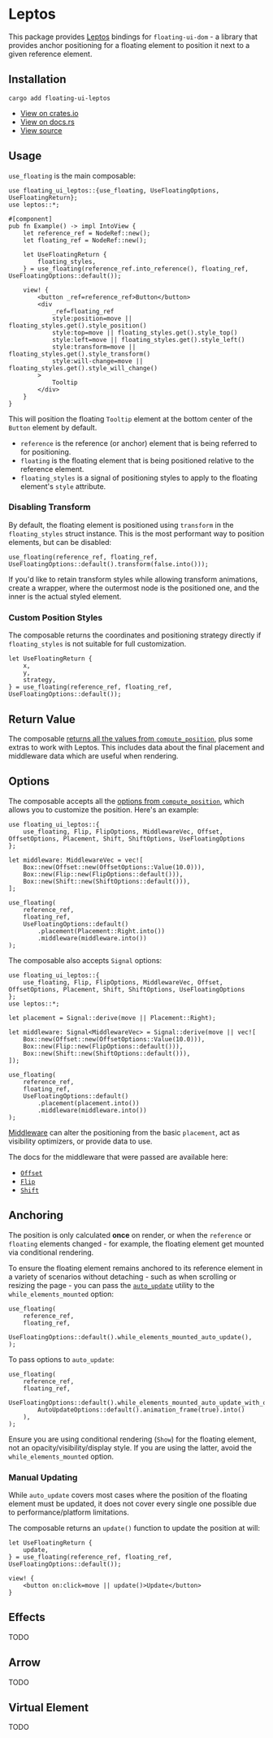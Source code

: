 # Leptos

This package provides [Leptos](https://leptos.dev/) bindings for `floating-ui-dom` - a library that provides anchor positioning for a floating element to position it next to a given reference element.

## Installation

```shell
cargo add floating-ui-leptos
```

-   [View on crates.io](https://crates.io/crates/floating-ui-leptos)
-   [View on docs.rs](https://docs.rs/floating-ui-leptos/latest/floating_ui_leptos/)
-   [View source](https://github.com/RustForWeb/floating-ui/tree/main/packages/leptos)

## Usage

`use_floating` is the main composable:

```rust,ignore
use floating_ui_leptos::{use_floating, UseFloatingOptions, UseFloatingReturn};
use leptos::*;

#[component]
pub fn Example() -> impl IntoView {
    let reference_ref = NodeRef::new();
    let floating_ref = NodeRef::new();

    let UseFloatingReturn {
        floating_styles,
    } = use_floating(reference_ref.into_reference(), floating_ref, UseFloatingOptions::default());

    view! {
        <button _ref=reference_ref>Button</button>
        <div
            _ref=floating_ref
            style:position=move || floating_styles.get().style_position()
            style:top=move || floating_styles.get().style_top()
            style:left=move || floating_styles.get().style_left()
            style:transform=move || floating_styles.get().style_transform()
            style:will-change=move || floating_styles.get().style_will_change()
        >
            Tooltip
        </div>
    }
}
```

This will position the floating `Tooltip` element at the bottom center of the `Button` element by default.

-   `reference` is the reference (or anchor) element that is being referred to for positioning.
-   `floating` is the floating element that is being positioned relative to the reference element.
-   `floating_styles` is a signal of positioning styles to apply to the floating element's `style` attribute.

### Disabling Transform

By default, the floating element is positioned using `transform` in the `floating_styles` struct instance. This is the most performant way to position elements, but can be disabled:

```rust,ignore
use_floating(reference_ref, floating_ref, UseFloatingOptions::default().transform(false.into()));
```

If you'd like to retain transform styles while allowing transform animations, create a wrapper, where the outermost node is the positioned one, and the inner is the actual styled element.

### Custom Position Styles

The composable returns the coordinates and positioning strategy directly if `floating_styles` is not suitable for full customization.

```rust,ignore
let UseFloatingReturn {
    x,
    y,
    strategy,
} = use_floating(reference_ref, floating_ref, UseFloatingOptions::default());
```

## Return Value

The composable [returns all the values from `compute_position`](./compute-position.md#return-value), plus some extras to work with Leptos. This includes data about the final placement and middleware data which are useful when rendering.

## Options

The composable accepts all the [options from `compute_position`](./compute-position.md#options), which allows you to customize the position. Here's an example:

```rust,ignore
use floating_ui_leptos::{
    use_floating, Flip, FlipOptions, MiddlewareVec, Offset, OffsetOptions, Placement, Shift, ShiftOptions, UseFloatingOptions
};

let middleware: MiddlewareVec = vec![
    Box::new(Offset::new(OffsetOptions::Value(10.0))),
    Box::new(Flip::new(FlipOptions::default())),
    Box::new(Shift::new(ShiftOptions::default())),
];

use_floating(
    reference_ref,
    floating_ref,
    UseFloatingOptions::default()
        .placement(Placement::Right.into())
        .middleware(middleware.into())
);
```

The composable also accepts `Signal` options:

```rust,ignore
use floating_ui_leptos::{
    use_floating, Flip, FlipOptions, MiddlewareVec, Offset, OffsetOptions, Placement, Shift, ShiftOptions, UseFloatingOptions
};
use leptos::*;

let placement = Signal::derive(move || Placement::Right);

let middleware: Signal<MiddlewareVec> = Signal::derive(move || vec![
    Box::new(Offset::new(OffsetOptions::Value(10.0))),
    Box::new(Flip::new(FlipOptions::default())),
    Box::new(Shift::new(ShiftOptions::default())),
]);

use_floating(
    reference_ref,
    floating_ref,
    UseFloatingOptions::default()
        .placement(placement.into())
        .middleware(middleware.into())
);
```

[Middleware](./middleware/README.md) can alter the positioning from the basic `placement`, act as visibility optimizers, or provide data to use.

The docs for the middleware that were passed are available here:

-   [`Offset`](./middleware/offset.md)
-   [`Flip`](./middleware/flip.md)
-   [`Shift`](./middleware/shift.md)

## Anchoring

The position is only calculated **once** on render, or when the `reference` or `floating` elements changed - for example, the floating element get mounted via conditional rendering.

To ensure the floating element remains anchored to its reference element in a variety of scenarios without detaching - such as when scrolling or resizing the page - you can pass the [`auto_update`](./auto-update.md) utility to the `while_elements_mounted` option:

```rust,ignore
use_floating(
    reference_ref,
    floating_ref,
    UseFloatingOptions::default().while_elements_mounted_auto_update(),
);
```

To pass options to `auto_update`:

```rust,ignore
use_floating(
    reference_ref,
    floating_ref,
    UseFloatingOptions::default().while_elements_mounted_auto_update_with_options(
        AutoUpdateOptions::default().animation_frame(true).into()
    ),
);
```

Ensure you are using conditional rendering (`Show`) for the floating element, not an opacity/visibility/display style. If you are using the latter, avoid the `while_elements_mounted` option.

### Manual Updating

While `auto_update` covers most cases where the position of the floating element must be updated, it does not cover every single one possible due to performance/platform limitations.

The composable returns an `update()` function to update the position at will:

```rust,ignore
let UseFloatingReturn {
    update,
} = use_floating(reference_ref, floating_ref, UseFloatingOptions::default());

view! {
    <button on:click=move || update()>Update</button>
}
```

<!-- ## Custom components -->

## Effects

TODO

## Arrow

TODO

## Virtual Element

TODO
